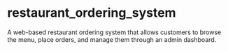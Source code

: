 # restaurant_ordering_system
A web-based restaurant ordering system that allows customers to browse the menu, place orders, and manage them through an admin dashboard.
